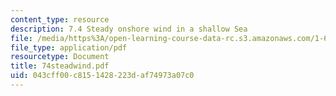 ```yaml
---
content_type: resource
description: 7.4 Steady onshore wind in a shallow Sea
file: /media/https%3A/open-learning-course-data-rc.s3.amazonaws.com/1-63-advanced-fluid-dynamics-of-the-environment-fall-2002/043cff00c8151428223daf74973a07c0_74steadwind.pdf
file_type: application/pdf
resourcetype: Document
title: 74steadwind.pdf
uid: 043cff00-c815-1428-223d-af74973a07c0
---
```

